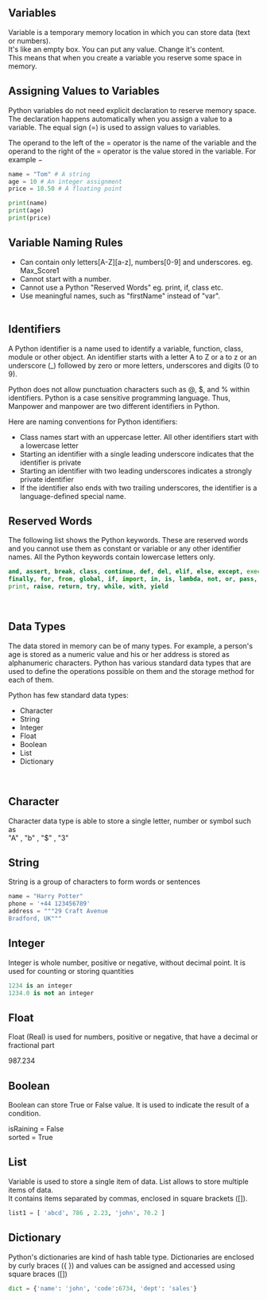 
## Variables
Variable is a temporary memory location in which you can store data (text or numbers). 
<br>
It's like an empty box. You can put any value. Change it's content. 
<br>
This means that when you create a variable you reserve some space in memory. 
<br>

## Assigning Values to Variables
Python variables do not need explicit declaration to reserve memory space. The declaration happens automatically when you assign a value to a variable. The equal sign (=) is used to assign values to variables.

The operand to the left of the = operator is the name of the variable and the operand to the right of the = operator is the value stored in the variable. For example −
```python
name = "Tom" # A string
age = 10 # An integer assignment
price = 10.50 # A floating point

print(name)
print(age)
print(price)
```

## Variable Naming Rules
- Can contain only letters[A-Z][a-z], numbers[0-9] and underscores. eg. Max_Score1
- Cannot start with a number.
- Cannot use a Python "Reserved Words" eg. print, if, class etc.
- Use meaningful names, such as "firstName" instead of "var".
<br><br>


## Identifiers

A Python identifier is a name used to identify a variable, function, class, module or other object. An identifier starts with a letter A to Z or a to z or an underscore (_) followed by zero or more letters, underscores and digits (0 to 9).

Python does not allow punctuation characters such as @, $, and % within identifiers. Python is a case sensitive programming language. Thus, Manpower and manpower are two different identifiers in Python.
 
Here are naming conventions for Python identifiers:

- Class names start with an uppercase letter. All other identifiers start with a lowercase letter
- Starting an identifier with a single leading underscore indicates that the identifier is private
- Starting an identifier with two leading underscores indicates a strongly private identifier
- If the identifier also ends with two trailing underscores, the identifier is a language-defined special name.


## Reserved Words

The following list shows the Python keywords. These are reserved words and you cannot use them as constant or variable or any other identifier names. All the Python keywords contain lowercase letters only.

```python
and, assert, break, class, continue, def, del, elif, else, except, exec, 
finally, for, from, global, if, import, in, is, lambda, not, or, pass, 
print, raise, return, try, while, with, yield
```
<br>


## Data Types
The data stored in memory can be of many types. For example, a person's age is stored as a numeric value and his or her address is stored as alphanumeric characters. Python has various standard data types that are used to define the operations possible on them and the storage method for each of them.
 
Python has few standard data types:

- Character
- String
- Integer
- Float
- Boolean
- List
- Dictionary
<br>


## Character
Character data type is able to store a single letter, number or symbol such as<br>
"A" , "b" , "$" , "3"
<br>


## String
String is a group of characters to form words or sentences

```python
name = "Harry Potter"
phone = '+44 123456789'
address = """29 Craft Avenue
Bradford, UK"""
```


## Integer
Integer is whole number, positive or negative, without decimal point. It is used for counting or storing quantities
```python
1234 is an integer
1234.0 is not an integer
```
 

## Float
Float (Real) is used for numbers, positive or negative, that have a decimal or fractional part

987.234
<br>


## Boolean
Boolean can store True or False value. It is used to indicate the result of a condition.

isRaining = False<br>
sorted = True
<br>


## List
Variable is used to store a single item of data. List allows to store multiple items of data.<br>
It contains items separated by commas, enclosed in square brackets ([]).

```python
list1 = [ 'abcd', 786 , 2.23, 'john', 70.2 ]
``` 


## Dictionary
Python's dictionaries are kind of hash table type. Dictionaries are enclosed by curly braces ({ }) and values can be assigned and accessed using square braces ([])

```python
dict = {'name': 'john', 'code':6734, 'dept': 'sales'}
``` 


<br><br>
